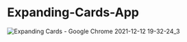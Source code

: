 # Expanding-Cards-App
![Expanding Cards - Google Chrome 2021-12-12 19-32-24_3](https://user-images.githubusercontent.com/48691866/145722877-4237d990-36c8-4a5f-94b7-536c9783850b.gif)
